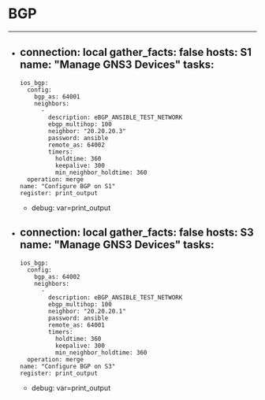 # BGP

--- 
- 
  connection: local
  gather_facts: false
  hosts: S1
  name: "Manage GNS3 Devices"
  tasks: 
    - 
      ios_bgp: 
        config: 
          bgp_as: 64001
          neighbors: 
            - 
              description: eBGP_ANSIBLE_TEST_NETWORK
              ebgp_multihop: 100
              neighbor: "20.20.20.3"
              password: ansible
              remote_as: 64002
              timers: 
                holdtime: 360
                keepalive: 300
                min_neighbor_holdtime: 360
        operation: merge
      name: "Configure BGP on S1"
      register: print_output
    - 
      debug: var=print_output
- 
  connection: local
  gather_facts: false
  hosts: S3
  name: "Manage GNS3 Devices"
  tasks: 
    - 
      ios_bgp: 
        config: 
          bgp_as: 64002
          neighbors: 
            - 
              description: eBGP_ANSIBLE_TEST_NETWORK
              ebgp_multihop: 100
              neighbor: "20.20.20.1"
              password: ansible
              remote_as: 64001
              timers: 
                holdtime: 360
                keepalive: 300
                min_neighbor_holdtime: 360
        operation: merge
      name: "Configure BGP on S3"
      register: print_output
    - 
      debug: var=print_output
